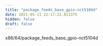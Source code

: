 ```yaml
---
title: "package_feeds_base_gpio-nct5104d"
date: 2021-05-11 22:17:22.811375
hidden: false
draft: false
---
```


x86/64/package_feeds_base_gpio-nct5104d

